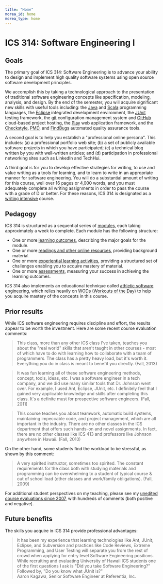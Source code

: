 ```yaml
---
title: "Home"
morea_id: home
morea_type: home
---
```


# ICS 314: Software Engineering I

## Goals

The primary goal of ICS 314: Software Engineering is to advance your ability to design
and implement high quality software systems using open source software
development principles. 

We accomplish this by taking a technological approach
to the presentation of traditional software engineering concepts like
specification, modeling, analysis, and design. By the end of the semester, you
will acquire significant new skills with useful tools including: the
[Java](http://java.sun.com/j2se/) and [Scala](http://www.scala-lang.org/)
programming languages, the [Eclipse](http://www.eclipse.org/) integrated
development environment, the [JUnit](http://www.junit.org/) testing framework,
the [git](http://git-scm.com/) configuration management system and
[GitHub](https://github.com/) cloud-based project hosting, the
[Play](http://www.playframework.org/) web application framework, and the
[Checkstyle](http://checkstyle.sourceforge.net/),
[PMD](http://pmd.sourceforge.net/), and
[FindBugs](http://findbugs.sourceforge.net/) automated quality assurance
tools.

A second goal is to help you establish a "professional online
persona". This includes: (a) a professional portfolio web site; (b) a
set of publicly available software projects in which you have
participated; (c) a technical blog written by you with well-written
articles; and (d) participation in professional networking sites such
as LinkedIn and TechHui.


A third goal is for you to develop effective strategies for writing, to use
and value writing as a tools for learning, and to learn to write in an
appropriate manner for software engineering. You will do a substantial amount
of writing for this course, well over 16 pages or 4,000 words, and you must
adequately complete all writing assignments in order to pass the course with a
grade of D or better. For these reasons, ICS 314 is designated as a [writing
intensive](https://www.hawaii.edu/gened/focus/w.htm) course.

## Pedagogy

ICS 314 is structured as a sequential series of [modules](modules),
each taking approximately a week to complete. Each module has the following
structure:

  * One or more [learning outcomes](outcomes), describing the major goals for the module.
  * One or more [readings and other online resources](readings), providing background material.
  * One or more [experiential learning activities](experiences), providing a structured set of challenges enabling you to acquire mastery of material.
  * One or more [assessments](assessments), measuring your success in achieving the learning outcomes.

ICS 314 also implements an educational technique called [athletic software
engineering](http://philipmjohnson.org/2013/07/12/athletic-software-engineering-education/),
which relies heavily on [WODs (Workouts of the Day)](readings-wods.html) 
to help you acquire mastery of the concepts in this
course.

## Prior results

While ICS software engineering requires discipline and effort, the results
appear to be worth the investment. Here are some recent course evaluation
comments:

>This class, more than any other ICS class I've taken, teaches you about the
"real world" skills that aren't taught in other courses - most of which have
to do with learning how to collaborate with a team of programmers. The class
has a pretty heavy load, but it's worth it. Everything you do in class is
meant to benefit you directly. (Fall, 2013)


>It was fun learning all of these software engineering methods, concept,
tools, ideas, etc. I was a software engineer in a tech company, and we did use
many similar tools that Dr. Johnson went over. For example, I used Ant,
Eclipse, JUnit, etc. I definitely feel that I gained very applicable knowledge
and skills after completing this class. It's a definite must for prospective
software engineers. (Fall, 2011)

> This course teaches you about teamwork, automatic build systems, maintaining
impeccable code, and project management, which are all important in the
industry. There are no other classes in the ICS department that offers such
hands-on and novel assignments. In fact, there are no other classes like ICS
413 and professors like Johnson anywhere in Hawaii. (Fall, 2010)

On the other hand, some students find the workload to be stressful, as shown
by this comment:

> A very spirited instructor, sometimes too spirited. The constant
requirements for the class both with studying materials and programming can be
overwhelming to a student of typical course & out of school load (other
classes and work/family obligations). (Fall, 2009)

For additional student perspectives on my teaching, please see my [unedited
course evaluations since 2007](http://www.hawaii.edu/ecafe/published-results.html?id=1912), with hundreds of comments (both positive and negative).

## Future benefits

The skills you acquire in ICS 314 provide professional advantages:

   <blockquote>
    It has been my experience that learning technologies like Ant, JUnit,
    Eclipse, and Subversion and practices like Code Reviews, Extreme Programming, and User Testing will separate you
    from the rest of crowd when applying for entry level Software Engineering positions. While recruiting and evaluating
    University of Hawaii ICS students one of the first questions I ask is "Did you take Software Engineering?" Followed
    by, "Do you know what JUnit is?"
    <footer>Aaron Kagawa, Senior Software Engineer at Referentia, Inc.</footer>
    </blockquote>
